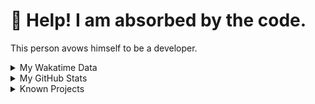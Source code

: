 # 🥺 Help! I am absorbed by the code. 

This person avows himself to be a developer.

<details>

<summary>My Wakatime Data</summary>

<!--START_SECTION:waka-->
![Lines of code](https://img.shields.io/badge/From%20Hello%20World%20I%27ve%20Written-3.7%20million%20lines%20of%20code-blue)

**🐱 My GitHub Data** 

> 📦 685.5 kB Used in GitHub's Storage 
 > 
> 🏆 922 Contributions in the Year 2023
 > 
> 🚫 Not Opted to Hire
 > 
> 📜 78 Public Repositories 
 > 
> 🔑 18 Private Repositories 
 > 
**I'm an Early 🐤** 

```text
🌞 Morning                1470 commits        ██████░░░░░░░░░░░░░░░░░░░   23.94 % 
🌆 Daytime                2541 commits        ██████████░░░░░░░░░░░░░░░   41.38 % 
🌃 Evening                2061 commits        ████████░░░░░░░░░░░░░░░░░   33.56 % 
🌙 Night                  69 commits          ░░░░░░░░░░░░░░░░░░░░░░░░░   01.12 % 
```
📅 **I'm Most Productive on Wednesday** 

```text
Monday                   713 commits         ███░░░░░░░░░░░░░░░░░░░░░░   11.61 % 
Tuesday                  1042 commits        ████░░░░░░░░░░░░░░░░░░░░░   16.97 % 
Wednesday                1051 commits        ████░░░░░░░░░░░░░░░░░░░░░   17.11 % 
Thursday                 835 commits         ███░░░░░░░░░░░░░░░░░░░░░░   13.60 % 
Friday                   933 commits         ████░░░░░░░░░░░░░░░░░░░░░   15.19 % 
Saturday                 842 commits         ███░░░░░░░░░░░░░░░░░░░░░░   13.71 % 
Sunday                   725 commits         ███░░░░░░░░░░░░░░░░░░░░░░   11.81 % 
```


**I Mostly Code in Go** 

```text
Go                       32 repos            █████████░░░░░░░░░░░░░░░░   34.78 % 
Python                   20 repos            █████░░░░░░░░░░░░░░░░░░░░   21.74 % 
HTML                     6 repos             ██░░░░░░░░░░░░░░░░░░░░░░░   06.52 % 
Dart                     2 repos             █░░░░░░░░░░░░░░░░░░░░░░░░   02.17 % 
TypeScript               1 repo              ░░░░░░░░░░░░░░░░░░░░░░░░░   01.09 % 
```



**Timeline**

![Lines of Code chart](https://raw.githubusercontent.com/cdfmlr/cdfmlr/master/assets/bar_graph.png)


 Last Updated on 22/06/2023 02:03:41 UTC
<!--END_SECTION:waka-->

</details>

<details>
 
 <summary>My GitHub Stats</summary>

[![CDFMLR's github stats](https://github-readme-stats.vercel.app/api?username=cdfmlr&count_private=true&show_icons=true)](https://github.com/anuraghazra/github-readme-stats)
 
</details>

<details>

<summary>Known Projects</summary>

[![Star History Chart](https://api.star-history.com/svg?repos=cdfmlr/pyflowchart,cdfmlr/muvtuber,cdfmlr/crud,cdfmlr/murecom-verse-1,cdfmlr/murecom-intro&type=Date)](https://star-history.com/#cdfmlr/pyflowchart&cdfmlr/muvtuber&cdfmlr/crud&cdfmlr/murecom-verse-1&cdfmlr/murecom-intro&Date)

 </details>
